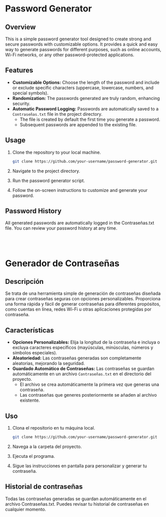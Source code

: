 # Password Generator

## Overview
This is a simple password generator tool designed to create strong and secure passwords with customizable options. It provides a quick and easy way to generate passwords for different purposes, such as online accounts, Wi-Fi networks, or any other password-protected applications. 

## Features
- **Customizable Options:** Choose the length of the password and include or exclude specific characters (uppercase, lowercase, numbers, and special symbols).
- **Randomization:** The passwords generated are truly random, enhancing security.
- **Automatic Password Logging:** Passwords are automatically saved to a `Contraseñas.txt` file in the project directory.
  - The file is created by default the first time you generate a password.
  - Subsequent passwords are appended to the existing file.

## Usage
1. Clone the repository to your local machine.
   ```bash
   git clone https://github.com/your-username/password-generator.git

2. Navigate to the project directory.

3. Run the password generator script.

4. Follow the on-screen instructions to customize and generate your password.

## Password History
All generated passwords are automatically logged in the Contraseñas.txt file. You can review your password history at any time.

<br><br>

# Generador de Contraseñas

## Descripción
Se trata de una herramienta simple de generación de contraseñas diseñada para crear contraseñas seguras con opciones personalizables. Proporciona una forma rápida y fácil de generar contraseñas para diferentes propósitos, como cuentas en línea, redes Wi-Fi u otras aplicaciones protegidas por contraseña.

## Características
- **Opciones Personalizables:** Elija la longitud de la contraseña e incluya o excluya caracteres específicos (mayúsculas, minúsculas, números y símbolos especiales).
- **Aleatoriedad:** Las contraseñas generadas son completamente aleatorias, mejorando la seguridad.
- **Guardado Automático de Contraseñas:** Las contraseñas se guardan automáticamente en un archivo `Contraseñas.txt` en el directorio del proyecto.
  - El archivo se crea automáticamente la primera vez que generas una contraseña.
  - Las contraseñas que generes posteriormente se añaden al archivo existente.

## Uso
1. Clona el repositorio en tu máquina local.
   ```bash
   git clone https://github.com/your-username/password-generator.git

2. Navega a la carpeta del proyecto.
   
3. Ejecuta el programa.
   
4. Sigue las instrucciones en pantalla para personalizar y generar tu contraseña.

## Historial de contraseñas
Todas las contraseñas generadas se guardan automáticamente en el archivo Contraseñas.txt. Puedes revisar tu historial de contraseñas en cualquier momento.
